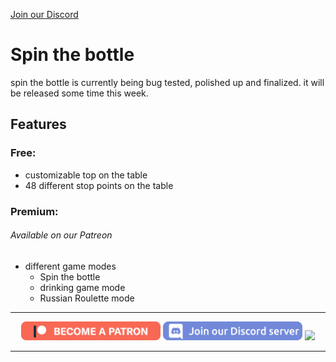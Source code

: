 [Join our Discord](http://discord.gg/dpuxmxr)
# Spin the bottle
spin the bottle is currently being bug tested, polished up and finalized. it will be released some time this week.

## Features
### Free:
- customizable top on the table
- 48 different stop points on the table

### Premium:
###### Available on our Patreon
- different game modes
  - Spin the bottle
  - drinking game mode
  - Russian Roulette mode

---------------------

<p align="center">
  <a href="https://www.patreon.com/TakatoandBeast" target="_blank">
    <img src="/.github/Icon/Patreon Button.png" height="30"></a>
  <a href="http://discord.gg/dpuxmxr" target="_blank">
    <img src="/.github/Icon/Discord Button.png" height="30"></a>
  <a href="https://ko-fi.com/takatoandbeast" target="_blank">
    <img src="https://www.ko-fi.com/img/githubbutton_sm.svg" height="30"></a>
</p>

---------------------